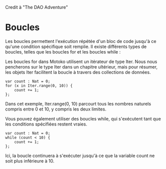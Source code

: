 Credit à "The DAO Adventure"

# Boucles

Les boucles permettent l'exécution répétée d'un bloc de code jusqu'à ce qu'une condition spécifique soit remplie. Il existe différents types de boucles, telles que les boucles for et les boucles while : 

Les boucles for dans Motoko utilisent un itérateur de type Iter. Nous nous pencherons sur le type Iter dans un chapitre ultérieur, mais pour résumer, les objets Iter facilitent la boucle à travers des collections de données.

    var count : Nat = 0;
    for (x in Iter.range(0, 10)) {
        count += 1;
    };

Dans cet exemple, Iter.range(0, 10) parcourt tous les nombres naturels compris entre 0 et 10, y compris les deux limites.

Vous pouvez également utiliser des boucles while, qui s'exécutent tant que les conditions spécifiées restent vraies.

    var count : Nat = 0;
    while (count < 10) {
        count += 1;
    };

Ici, la boucle continuera à s'exécuter jusqu'à ce que la variable count ne soit plus inférieure à 10.
